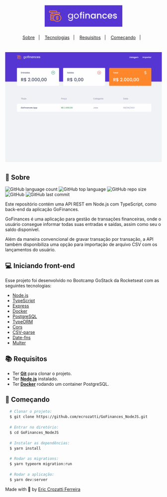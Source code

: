 <h1 align="center">
    <img alt="GoFinances-logo" src="https://github.com/ecrozatti/GoFinances_NodeJS/blob/master/.github/logo.png" width="250px" />
</h1>

<p align="center">
  <a href="#page_with_curl-sobre">Sobre</a>&nbsp;&nbsp;&nbsp;|&nbsp;&nbsp;&nbsp;
  <a href="#computer-tecnologias">Tecnologias</a>&nbsp;&nbsp;&nbsp;|&nbsp;&nbsp;&nbsp;
  <a href="#books-requisitos">Requisitos</a>&nbsp;&nbsp;&nbsp;|&nbsp;&nbsp;&nbsp;
  <a href="#rocket-começando">Começando</a>&nbsp;&nbsp;&nbsp;|&nbsp;&nbsp;&nbsp;
</p>

<h1 align="center">
    <img alt="GoBarber" src="https://github.com/ecrozatti/GoFinances_NodeJS/blob/master/.github/GoFinances.gif" />
</h1>

## :page_with_curl: Sobre
![GitHub language count](https://img.shields.io/github/languages/count/ecrozatti/GoFinances_NodeJS)
![GitHub top language](https://img.shields.io/github/languages/top/ecrozatti/GoFinances_NodeJS)
![GitHub repo size](https://img.shields.io/github/repo-size/ecrozatti/GoFinances_NodeJS)
![GitHub](https://img.shields.io/github/license/ecrozatti/GoFinances_NodeJS)
![GitHub last commit](https://img.shields.io/github/last-commit/ecrozatti/GoFinances_NodeJS)

Este repositório contém uma API REST em Node.js com TypeScript, como back-end da aplicação GoFinances.

GoFinances é uma aplicação para gestão de transações financeiras, onde o usuário consegue informar todas suas entradas e saídas, assim como seu o saldo disponível.

Além da maneira convencional de gravar transação por transação, a API também disponibiliza uma opção para importação de arquivo CSV com os lançamentos do usuário.

## :computer: Iniciando front-end
Esse projeto foi desenvolvido no Bootcamp GoStack da Rocketseat com as seguintes tecnologias:

- [Node.js](https://nodejs.org/)
- [TypeScript](https://www.typescriptlang.org/)
- [Express](https://expressjs.com/)
- [Docker](https://www.docker.com/)
- [PostgreSQL](https://www.postgresql.org/)
- [TypeORM](https://typeorm.io/)
- [Cors](https://github.com/expressjs/cors)
- [CSV-parse](https://www.npmjs.com/package/csv-parse)
- [Date-fns](https://date-fns.org/)
- [Multer](https://github.com/expressjs/multer)

## :books: Requisitos
- Ter [**Git**](https://git-scm.com/) para clonar o projeto.
- Ter [**Node.js**](https://nodejs.org/en/) instalado.
- Ter [**Docker**](https://www.docker.com/) rodando um container PostgreSQL.

## :rocket: Começando
``` bash
  # Clonar o projeto:
  $ git clone https://github.com/ecrozatti/GoFinances_NodeJS.git

  # Entrar no diretório:
  $ cd GoFinances_NodeJS
  
  # Instalar as dependências:
  $ yarn install

  # Rodar as migrations:
  $ yarn typeorm migration:run

  # Rodar a aplicação:
  $ yarn dev:server
```

Made with 💚 by [Eric Crozatti Ferreira](https://www.linkedin.com/in/eric-crozatti-1447688a/)

